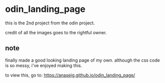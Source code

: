 # odin_landing_page
this is the 2nd project from the odin project.

credit of all the images goes to the rightful owner.

## note
finally made a good looking landing page of my own.
although the css code is so messy, i've enjoyed making this.

to view this, go to: https://anaseig.github.io/odin_landing_page/

